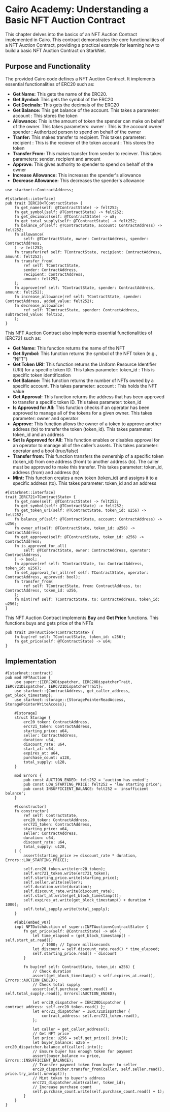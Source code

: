 # Cairo Academy: Understanding a Basic NFT Auction Contract

This chapter delves into the basics of an NFT Auction Contract implemented in Cairo. This contract demonstrates the core functionalities of a NFT Auction Contract, providing a practical example for learning how to build a basic NFT Auction Contract on StarkNet. 

## Purpose and Functionality

The provided Cairo code defines a NFT Auction Contract. It implements essential functionalities of ERC20 such as:

- **Get Name:** This gets the name of the ERC20.
- **Get Symbol:** This gets the symbol of the ERC20
- **Get Decinals:** This gets the decimals of the ERC20
- **Get Balance:** This get balance of the account. This takes a parameter:
 account : This stores the token
- **Allowance:** This is the amount of token the spender can make on behalf of the owner. This takes parameters:
owner : This is the account owner
spender : Authorized person to spend on behalf of the owner
- **Tranfer:** This makes transfer to recipient. This takes parameter:
recipient : This is the reciever of the token
account : This stores the token
- **Transfer From:** This makes transfer from sender to reciever. This takes parameters:
sender, recipient and amount
- **Approve:** This gives authority to spender to spend on behalf of the owner
- **Increase Allowance:** This increases the spender's allowance
- **Decrease Allowance:** This decreases the spender's allowance

```
use starknet::ContractAddress;
```

```
#[starknet::interface]
pub trait IERC20<TContractState> {
    fn get_name(self: @TContractState) -> felt252;
    fn get_symbol(self: @TContractState) -> felt252;
    fn get_decimals(self: @TContractState) -> u8;
    fn get_total_supply(self: @TContractState) -> felt252;
    fn balance_of(self: @TContractState, account: ContractAddress) -> felt252;
    fn allowance(
        self: @TContractState, owner: ContractAddress, spender: ContractAddress,
    ) -> felt252;
    fn transfer(ref self: TContractState, recipient: ContractAddress, amount: felt252);
    fn transfer_from(
        ref self: TContractState,
        sender: ContractAddress,
        recipient: ContractAddress,
        amount: felt252,
    );
    fn approve(ref self: TContractState, spender: ContractAddress, amount: felt252);
    fn increase_allowance(ref self: TContractState, spender: ContractAddress, added_value: felt252);
    fn decrease_allowance(
        ref self: TContractState, spender: ContractAddress, subtracted_value: felt252,
    );
}
```
This NFT Auction Contract also implements essential functionalities of IERC721 such as:

- **Get Name:** This function returns the name of the NFT
- **Get Symbol:** This function returns the symbol of the NFT token (e.g., "NFT")
- **Get Token URI:** This function returns the Uniform Resource Identifier (URI) for a specific token ID. This takes parameter:
token_id : This is specific token identification
- **Get Balance:** This function returns the number of NFTs owned by a specific account. This takes parameter:
account : This holds the NFT value
- **Get Approval:** This function returns the address that has been approved to transfer a specific token ID. This takes parameter:
token_id
- **Is Approved for All:** This function checks if an operator has been approved to manage all of the tokens for a given owner. This takes parameter: owner and operator
- **Approve:** This function allows the owner of a token to approve another address (to) to transfer the token (token_id). This takes parameter: token_id and an address
- **Set Is Approved for All:** This function enables or disables approval for an operator to manage all of the caller’s assets. This takes parameter: operator and a bool (true/false)
- **Transfer from:** This function transfers the ownership of a specific token (token_id) from one address (from) to another address (to). The caller must be approved to make this transfer. This takes parameter: token_id, address (from) and address (to)
- **Mint:** This function creates a new token (token_id) and assigns it to a specific address (to). This takes parameter: token_id and an address

```
#[starknet::interface]
trait IERC721<TContractState> {
    fn get_name(self: @TContractState) -> felt252;
    fn get_symbol(self: @TContractState) -> felt252;
    fn get_token_uri(self: @TContractState, token_id: u256) -> felt252;
    fn balance_of(self: @TContractState, account: ContractAddress) -> u256;
    fn owner_of(self: @TContractState, token_id: u256) -> ContractAddress;
    fn get_approved(self: @TContractState, token_id: u256) -> ContractAddress;
    fn is_approved_for_all(
        self: @TContractState, owner: ContractAddress, operator: ContractAddress,
    ) -> bool;
    fn approve(ref self: TContractState, to: ContractAddress, token_id: u256);
    fn set_approval_for_all(ref self: TContractState, operator: ContractAddress, approved: bool);
    fn transfer_from(
        ref self: TContractState, from: ContractAddress, to: ContractAddress, token_id: u256,
    );
    fn mint(ref self: TContractState, to: ContractAddress, token_id: u256);
}
```
This NFT Auction Contract implements **Buy** and **Get Price** functions. This functions buys and gets price of the NFTs

```
pub trait INFTAuction<TContractState> {
    fn buy(ref self: TContractState, token_id: u256);
    fn get_price(self: @TContractState) -> u64;
}
```
## Implementation

```
#[starknet::contract]
pub mod NFTAuction {
    use super::{IERC20Dispatcher, IERC20DispatcherTrait, IERC721Dispatcher, IERC721DispatcherTrait};
    use starknet::{ContractAddress, get_caller_address, get_block_timestamp};
    use starknet::storage::{StoragePointerReadAccess, StoragePointerWriteAccess};
 
    #[storage]
    struct Storage {
        erc20_token: ContractAddress,
        erc721_token: ContractAddress,
        starting_price: u64,
        seller: ContractAddress,
        duration: u64,
        discount_rate: u64,
        start_at: u64,
        expires_at: u64,
        purchase_count: u128,
        total_supply: u128,
    }
 
    mod Errors {
        pub const AUCTION_ENDED: felt252 = 'auction has ended';
        pub const LOW_STARTING_PRICE: felt252 = 'low starting price';
        pub const INSUFFICIENT_BALANCE: felt252 = 'insufficient balance';
    }
 
    #[constructor]
    fn constructor(
        ref self: ContractState,
        erc20_token: ContractAddress,
        erc721_token: ContractAddress,
        starting_price: u64,
        seller: ContractAddress,
        duration: u64,
        discount_rate: u64,
        total_supply: u128,
    ) {
        assert(starting_price >= discount_rate * duration, Errors::LOW_STARTING_PRICE);
 
        self.erc20_token.write(erc20_token);
        self.erc721_token.write(erc721_token);
        self.starting_price.write(starting_price);
        self.seller.write(seller);
        self.duration.write(duration);
        self.discount_rate.write(discount_rate);
        self.start_at.write(get_block_timestamp());
        self.expires_at.write(get_block_timestamp() + duration * 1000);
        self.total_supply.write(total_supply);
    }
 
    #[abi(embed_v0)]
    impl NFTDutchAuction of super::INFTAuction<ContractState> {
        fn get_price(self: @ContractState) -> u64 {
            let time_elapsed = (get_block_timestamp() - self.start_at.read())
                / 1000; // Ignore milliseconds
            let discount = self.discount_rate.read() * time_elapsed;
            self.starting_price.read() - discount
        }
 
        fn buy(ref self: ContractState, token_id: u256) {
            // Check duration
            assert(get_block_timestamp() < self.expires_at.read(), Errors::AUCTION_ENDED);
            // Check total supply
            assert(self.purchase_count.read() < self.total_supply.read(), Errors::AUCTION_ENDED);
 
            let erc20_dispatcher = IERC20Dispatcher { contract_address: self.erc20_token.read() };
            let erc721_dispatcher = IERC721Dispatcher {
                contract_address: self.erc721_token.read(),
            };
 
            let caller = get_caller_address();
            // Get NFT price
            let price: u256 = self.get_price().into();
            let buyer_balance: u256 = erc20_dispatcher.balance_of(caller).into();
            // Ensure buyer has enough token for payment
            assert(buyer_balance >= price, Errors::INSUFFICIENT_BALANCE);
            // Transfer payment token from buyer to seller
            erc20_dispatcher.transfer_from(caller, self.seller.read(), price.try_into().unwrap());
            // Mint token to buyer's address
            erc721_dispatcher.mint(caller, token_id);
            // Increase purchase count
            self.purchase_count.write(self.purchase_count.read() + 1);
        }
    }
}
```